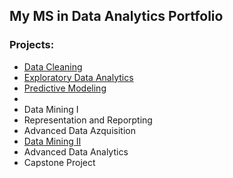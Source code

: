 ## My MS in Data Analytics Portfolio

### Projects:

- [Data Cleaning](https://github.com/jasonewillis/D206DataCleaning)
- [Exploratory Data Analytics](https://github.com/jasonewillis/D207ExploratoryDataAnalytics)
- [Predictive Modeling](https://github.com/jasonewillis/D208_PredictiveModeling)
- 
- Data Mining I
- Representation and Reporpting
- Advanced Data Azquisition
- [Data Mining II](https://github.com/jasonewillis/D212---Data-Mining-II)
- Advanced Data Analytics
- Capstone Project
